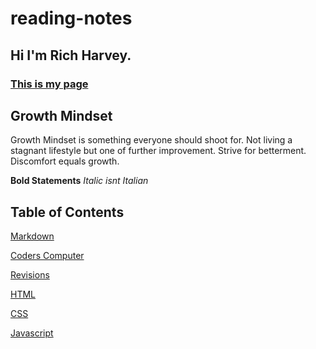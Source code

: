 # reading-notes
## Hi I'm Rich Harvey.
### [This is my page](https://richharvey-germo.github.io/reading-notes/)

## Growth Mindset
Growth Mindset is something everyone should shoot for. 
Not living a stagnant lifestyle but one of further improvement.
Strive for betterment.
Discomfort equals growth.

**Bold Statements**
*Italic isnt Italian*


## Table of Contents
[Markdown](markdown.md)

[Coders Computer](coders-computer.md)

[Revisions](revisions.md)

[HTML](html.md)

[CSS](css.md)

[Javascript](javascript.md)